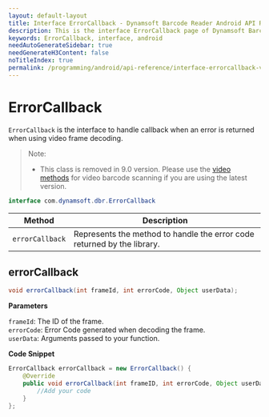 ```yaml
---
layout: default-layout
title: Interface ErrorCallback - Dynamsoft Barcode Reader Android API Reference
description: This is the interface ErrorCallback page of Dynamsoft Barcode Reader for Android SDK.
keywords: ErrorCallback, interface, android
needAutoGenerateSidebar: true
needGenerateH3Content: false
noTitleIndex: true
permalink: /programming/android/api-reference/interface-errorcallback-v8.9.3.html
---
```


# ErrorCallback

`ErrorCallback` is the interface to handle callback when an error is returned when using video frame decoding.

> Note:  
>  
> - This class is removed in 9.0 version. Please use the [video methods](primary-video.html) for video barcode scanning if you are using the latest version.

```java
interface com.dynamsoft.dbr.ErrorCallback
```

| Method | Description |
| ------ | ----------- |
| `errorCallback` | Represents the method to handle the error code returned by the library. |

## errorCallback

```java
void errorCallback(int frameId, int errorCode, Object userData);
```

**Parameters**

`frameId`: The ID of the frame.  
`errorCode`: Error Code generated when decoding the frame.  
`userData`: Arguments passed to your function.

**Code Snippet**

```java
ErrorCallback errorCallback = new ErrorCallback() {
    @Override
    public void errorCallback(int frameID, int errorCode, Object userData) {
        //Add your code     
    }
};
```
